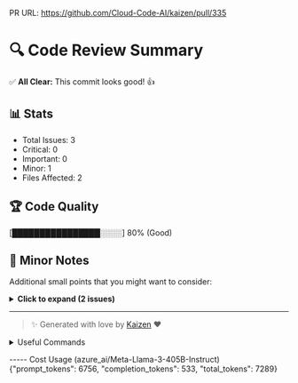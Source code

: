 PR URL: https://github.com/Cloud-Code-AI/kaizen/pull/335

# 🔍 Code Review Summary

✅ **All Clear:** This commit looks good! 👍

## 📊 Stats
- Total Issues: 3
- Critical: 0
- Important: 0
- Minor: 1
- Files Affected: 2
## 🏆 Code Quality
[████████████████░░░░] 80% (Good)

## 📝 Minor Notes
Additional small points that you might want to consider:

<details>
<summary><strong>Click to expand (2 issues)</strong></summary>

<details>
<summary><strong>Import Statements (1 issues)</strong></summary>

### 1. Unused import statements are present in the code.
📁 **File:** `kaizen/generator/pr_description.py:6`
⚖️ **Severity:** 5/10
🔍 **Description:** The import statements for 'output' and 'parser' are not used anywhere in the code.
💡 **Solution:** Remove unused import statements to declutter the code.

**Current Code:**
```python
from kaizen.helpers import output, parser
```

**Suggested Code:**
```python

```

</details>

</details>

---

> ✨ Generated with love by [Kaizen](https://cloudcode.ai) ❤️

<details>
<summary>Useful Commands</summary>

- **Feedback:** Reply with `!feedback [your message]`
- **Ask PR:** Reply with `!ask-pr [your question]`
- **Review:** Reply with `!review`
- **Explain:** Reply with `!explain [issue number]` for more details on a specific issue
- **Ignore:** Reply with `!ignore [issue number]` to mark an issue as false positive
- **Update Tests:** Reply with `!unittest` to create a PR with test changes
</details>


----- Cost Usage (azure_ai/Meta-Llama-3-405B-Instruct)
{"prompt_tokens": 6756, "completion_tokens": 533, "total_tokens": 7289}